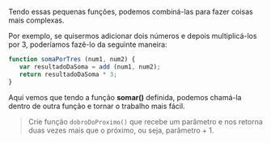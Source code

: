 Tendo essas pequenas funções, podemos combiná-las para fazer coisas mais complexas.

Por exemplo, se quisermos adicionar dois números e depois multiplicá-los por 3, poderíamos fazê-lo da seguinte maneira:

```javascript
function somaPorTres (num1, num2) {
   var resultadoDaSoma = add (num1, num2);
   return resultadoDaSoma * 3;
}
```

Aqui vemos que tendo a função **somar()** definida, podemos chamá-la dentro de outra função e tornar o trabalho mais fácil.

> Crie função `dobroDoProximo()` que recebe um parâmetro e nos retorna duas vezes mais que o próximo, ou seja, parâmetro + 1.
